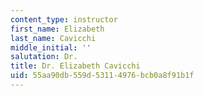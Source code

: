 ```yaml
---
content_type: instructor
first_name: Elizabeth
last_name: Cavicchi
middle_initial: ''
salutation: Dr.
title: Dr. Elizabeth Cavicchi
uid: 55aa90db-559d-5311-4976-bcb0a8f91b1f
---
```

